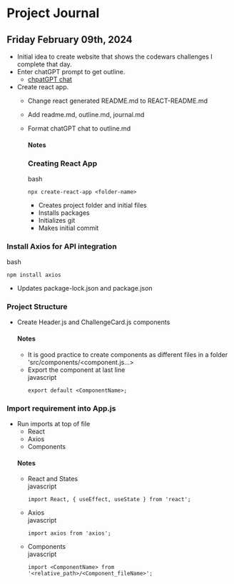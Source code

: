 # Project Journal

## Friday February 09th, 2024
- Initial idea to create website that shows the codewars challenges I complete that day.
- Enter chatGPT prompt to get outline.
  - [chpatGPT chat](https://chat.openai.com/share/743eb459-ba8f-4e86-af68-f519fdea6b3c)
- Create react app.
  - Change react generated README.md to REACT-README.md
  - Add readme.md, outline.md, journal.md
  - Format chatGPT chat to outline.md

    #### Notes
    ### Creating React App
    bash
    ```
    npx create-react-app <folder-name>
    ```
    - Creates project folder and initial files
    - Installs packages
    - Initializes git
    - Makes initial commit

### Install Axios for API integration
bash
```
npm install axios
```
- Updates package-lock.json and package.json

### Project Structure
- Create Header.js and ChallengeCard.js components
  #### Notes
  - It is good practice to create components as different files in a folder 'src/components/<component.js...>
  - Export the component at last line  
    javascript
    ```
    export default <ComponentName>;
    ```

### Import requirement into App.js
- Run imports at top of file
  - React
  - Axios
  - Components
  #### Notes
  - React and States  
    javascript
    ```
    import React, { useEffect, useState } from 'react';
    ```
  - Axios  
    javascript
    ```
    import axios from 'axios';
    ```
  - Components  
    javascript
    ```
    import <ComponentName> from '<relative_path>/<Component_fileName>';
    ```
